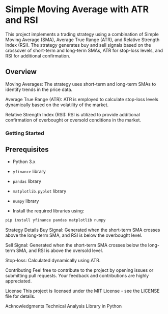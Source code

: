 # Simple Moving Average with ATR and RSI
This project implements a trading strategy using a combination of Simple Moving Average (SMA), Average True Range (ATR), and Relative Strength Index (RSI). The strategy generates buy and sell signals based on the crossover of short-term and long-term SMAs, ATR for stop-loss levels, and RSI for additional confirmation.

## Overview
Moving Averages: The strategy uses short-term and long-term SMAs to identify trends in the price data.

Average True Range (ATR): ATR is employed to calculate stop-loss levels dynamically based on the volatility of the market.

Relative Strength Index (RSI): RSI is utilized to provide additional confirmation of overbought or oversold conditions in the market.

### Getting Started
## Prerequisites
- Python 3.x
- `yfinance` library
- `pandas` library
- `matplotlib.pyplot` library
- `numpy` library

- Install the required libraries using:

```bash
pip install yfinance pandas matplotlib numpy
```

Strategy Details
Buy Signal: Generated when the short-term SMA crosses above the long-term SMA, and RSI is below the overbought level.

Sell Signal: Generated when the short-term SMA crosses below the long-term SMA, and RSI is above the oversold level.

Stop-loss: Calculated dynamically using ATR.

Contributing
Feel free to contribute to the project by opening issues or submitting pull requests. Your feedback and contributions are highly appreciated.

License
This project is licensed under the MIT License - see the LICENSE file for details.

Acknowledgments
Technical Analysis Library in Python
